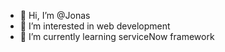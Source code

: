 - 👋 Hi, I’m @Jonas
- 👀 I’m interested in web development
- 🌱 I’m currently learning serviceNow framework

<!---
Jonas1234163/Jonas1234163 is a ✨ special ✨ repository because its `README.md` (this file) appears on your GitHub profile.
You can click the Preview link to take a look at your changes.
--->
